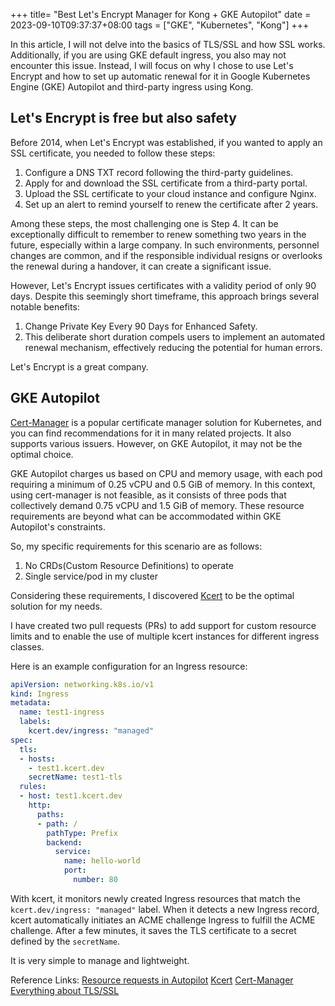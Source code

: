 +++
title= "Best Let's Encrypt Manager for Kong + GKE Autopilot"
date = 2023-09-10T09:37:37+08:00
tags = ["GKE", "Kubernetes", "Kong"]
+++


In this article, I will not delve into the basics of TLS/SSL and how SSL works. Additionally, if you are using GKE default ingress, you also may not encounter this issue. Instead, I will focus on why I chose to use Let's Encrypt and how to set up automatic renewal for it in Google Kubernetes Engine (GKE) Autopilot and third-party ingress using Kong.

<!--more-->

## Let's Encrypt is free but also safety

Before 2014, when Let's Encrypt was established, if you wanted to apply an SSL certificate, you needed to follow these steps:

1. Configure a DNS TXT record following the third-party guidelines.
2. Apply for and download the SSL certificate from a third-party portal.
3. Upload the SSL certificate to your cloud instance and configure Nginx.
4. Set up an alert to remind yourself to renew the certificate after 2 years.

Among these steps, the most challenging one is Step 4. It can be exceptionally difficult to remember to renew something two years in the future, especially within a large company. In such environments, personnel changes are common, and if the responsible individual resigns or overlooks the renewal during a handover, it can create a significant issue.

However, Let's Encrypt issues certificates with a validity period of only 90 days. Despite this seemingly short timeframe, this approach brings several notable benefits:

1. Change Private Key Every 90 Days for Enhanced Safety.
2. This deliberate short duration compels users to implement an automated renewal mechanism, effectively reducing the potential for human errors. 

Let's Encrypt is a great company.

## GKE Autopilot

[Cert-Manager](https://cert-manager.io/docs/) is a popular certificate manager solution for Kubernetes, and you can find recommendations for it in many related projects. It also supports various issuers. However, on GKE Autopilot, it may not be the optimal choice.

GKE Autopilot charges us based on CPU and memory usage, with each pod requiring a minimum of 0.25 vCPU and 0.5 GiB of memory. In this context, using cert-manager is not feasible, as it consists of three pods that collectively demand 0.75 vCPU and 1.5 GiB of memory. These resource requirements are beyond what can be accommodated within GKE Autopilot's constraints.

So, my specific requirements for this scenario are as follows:

1. No CRDs(Custom Resource Definitions) to operate
2. Single service/pod in my cluster

Considering these requirements, I discovered [Kcert](https://github.com/nabsul/kcert) to be the optimal solution for my needs. 

I have created two pull requests (PRs) to add support for custom resource limits and to enable the use of multiple kcert instances for different ingress classes.

Here is an example configuration for an Ingress resource:
```yaml
apiVersion: networking.k8s.io/v1
kind: Ingress
metadata:
  name: test1-ingress
  labels:
    kcert.dev/ingress: "managed"
spec:
  tls:
  - hosts:
    - test1.kcert.dev
    secretName: test1-tls
  rules:
  - host: test1.kcert.dev
    http:
      paths:
      - path: /
        pathType: Prefix
        backend:
          service:
            name: hello-world
            port:
              number: 80
```

With kcert, it monitors newly created Ingress resources that match the `kcert.dev/ingress: "managed"` label. When it detects a new Ingress record, kcert automatically initiates an ACME challenge Ingress to fulfill the ACME challenge. After a few minutes, it saves the TLS certificate to a secret defined by the `secretName`.

It is very simple to manage and lightweight.

Reference Links:
[Resource requests in Autopilot](https://cloud.google.com/kubernetes-engine/docs/concepts/autopilot-resource-requests)
[Kcert](https://github.com/nabsul/kcert)
[Cert-Manager](https://cert-manager.io/docs/)
[Everything about TLS/SSL](https://www.kawabangga.com/posts/5330)
